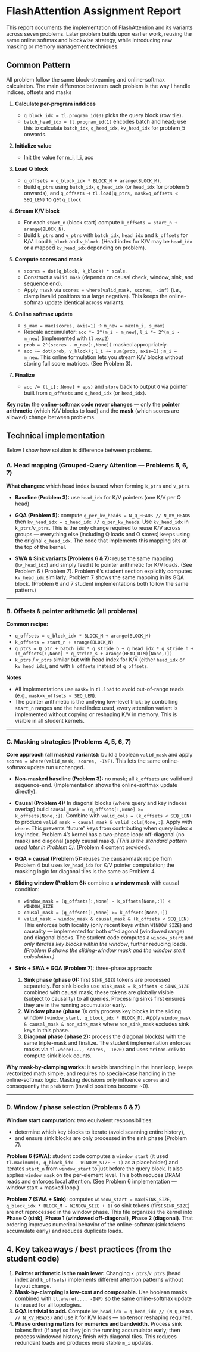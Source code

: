 # FlashAttention Assignment Report

This report documents the implementation of FlashAttention and its variants across seven problems. Later problem builds upon earlier work, reusing the same online softmax and blockwise strategy, while introducing new masking or memory management techniques.

## Common Pattern

All problem follow the same block-streaming and online-softmax calculation. The main difference between each problem is the way I handle indices, offsets and masks

1. **Calculate per-program inddices**
    * `q_block_idx = tl.program_id(0)` picks the query block (row tile).
    * `batch_head_idx = tl.program_id(1)` encodes batch and head; use this to calculate `batch_idx`, `q_head_idx`, `kv_head_idx` for problem_5 onwards.
2. **Initialize value**
    * Init the value for m_i, l_i, acc
3. **Load Q block**
    * `q_offsets = q_block_idx * BLOCK_M + arange(BLOCK_M)`.
    * Build `q_ptrs` using `batch_idx`, `q_head_idx` (or `head_idx` for problem 5 onwards), and `q_offsets` -> `tl.load(q_ptrs, mask=q_offsets < SEQ_LEN)` to get `q_block`
4. **Stream K/V block**
    * For each `start_n` (block start) compute `k_offsets = start_n + arange(BLOCK_N)`.
    * Build `k_ptrs` and `v_ptrs` with `batch_idx`, `head_idx` and `k_offsets` for K/V. Load `k_block` and `v_block`. (Head index for K/V may be `head_idx` or a mapped `kv_head_idx` depending on problem).
5. **Compute scores and mask**
   * `scores = dot(q_block, k_block) * scale`.
   * Construct a `valid_mask` (depends on causal check, window, sink, and sequence end).
   * Apply mask via `scores = where(valid_mask, scores, -inf)` (i.e., clamp invalid positions to a large negative). This keeps the online-softmax update identical across variants.

6. **Online softmax update**
   * `s_max = max(scores, axis=1)` → `m_new = max(m_i, s_max)`
   * Rescale accumulator: `acc *= 2^(m_i - m_new)`, `l_i *= 2^(m_i - m_new)` (implemented with `tl.exp2`)
   * `prob = 2^(scores - m_new[:,None])` masked appropriately.
   * `acc += dot(prob, v_block)` ; `l_i += sum(prob, axis=1)` ; `m_i = m_new`.
     This online formulation lets you stream K/V blocks without storing full score matrices. (See Problem 3).&#x20;

7. **Finalize**
   * `acc /= (l_i[:,None] + eps)` and `store` back to output `O` via pointer built from `q_offsets` and `q_head_idx` (or `head_idx`).

**Key note:** the **online-softmax code never changes** — only the **pointer arithmetic** (which K/V blocks to load) and the **mask** (which scores are allowed) change between problems.

## Technical implementation

Below I show how solution is difference between problems.

### A. Head mapping (Grouped-Query Attention — Problems 5, 6, 7)

**What changes:** which head index is used when forming `k_ptrs` and `v_ptrs`.

* **Baseline (Problem 3):** use `head_idx` for K/V pointers (one K/V per Q head)

* **GQA (Problem 5):** compute `q_per_kv_heads = N_Q_HEADS // N_KV_HEADS` then `kv_head_idx = q_head_idx // q_per_kv_heads`. Use `kv_head_idx` in `k_ptrs`/`v_ptrs`. This is the only change required to reuse K/V across groups — everything else (including Q loads and O stores) keeps using the original `q_head_idx`. The code that implements this mapping sits at the top of the kernel.&#x20;

* **SWA & Sink variants (Problems 6 & 7):** reuse the same mapping (`kv_head_idx`) and simply feed it to pointer arithmetic for K/V loads. (See Problem 6 / Problem 7). Problem 6’s student section explicitly computes `kv_head_idx` similarly; Problem 7 shows the same mapping in its GQA block. (Problem 6 and 7 student implementations both follow the same pattern.)
---

### B. Offsets & pointer arithmetic (all problems)

**Common recipe:**

* `q_offsets = q_block_idx * BLOCK_M + arange(BLOCK_M)`
* `k_offsets = start_n + arange(BLOCK_N)`
* `q_ptrs = Q_ptr + batch_idx * q_stride_b + q_head_idx * q_stride_h + (q_offsets[:,None] * q_stride_s + arange(HEAD_DIM)[None,:])`
* `k_ptrs` / `v_ptrs` similar but with head index for K/V (either `head_idx` or `kv_head_idx`), and with `k_offsets` instead of `q_offsets`.

**Notes**

* All implementations use `mask=` in `tl.load` to avoid out-of-range reads (e.g., `mask=k_offsets < SEQ_LEN`).
* The pointer arithmetic is the unifying low-level trick: by controlling `start_n` ranges and the head index used, every attention variant is implemented without copying or reshaping K/V in memory. This is visible in all student kernels.
---

### C. Masking strategies (Problems 4, 5, 6, 7)

**Core approach (all masked variants):** build a boolean `valid_mask` and apply `scores = where(valid_mask, scores, -INF)`. This lets the same online-softmax update run unchanged.

* **Non-masked baseline (Problem 3):** no mask; all `k_offsets` are valid until sequence-end. (Implementation shows the online-softmax update directly).&#x20;

* **Causal (Problem 4):** In diagonal blocks (where query and key indexes overlap) build `causal_mask = (q_offsets[:,None] >= k_offsets[None,:])`. Combine with `valid_cols = (k_offsets < SEQ_LEN)` to produce `valid_mask = causal_mask & valid_cols[None,:]`. Apply with `where`. This prevents “future” keys from contributing when query index ≤ key index. Problem 4’s kernel has a two-phase loop: off-diagonal (no mask) and diagonal (apply causal mask). *(This is the standard pattern used later in Problem 5).* (Problem 4 content provided).

* **GQA + causal (Problem 5):** reuses the causal-mask recipe from Problem 4 but uses `kv_head_idx` for K/V pointer computation; the masking logic for diagonal tiles is the same as Problem 4.&#x20;

* **Sliding window (Problem 6):** combine a **window mask** with causal condition:

  * `window_mask = (q_offsets[:,None] - k_offsets[None,:]) < WINDOW_SIZE`
  * `causal_mask = (q_offsets[:,None] >= k_offsets[None,:])`
  * `valid_mask = window_mask & causal_mask & (k_offsets < SEQ_LEN)`
    This enforces both locality (only recent keys within `WINDOW_SIZE`) and causality — implemented for both off-diagonal (windowed range) and diagonal blocks. The student code computes a `window_start` and *only iterates key blocks within the window*, further reducing loads. *(Problem 6 shows the sliding-window mask and the window start calculation.)*

* **Sink + SWA + GQA (Problem 7):** three-phase approach:

  1. **Sink phase (phase 0):** first `SINK_SIZE` tokens are processed separately. For sink blocks use `sink_mask = k_offsets < SINK_SIZE` combined with causal mask; these tokens are globally visible (subject to causality) to all queries. Processing sinks first ensures they are in the running accumulator early.&#x20;
  2. **Window phase (phase 1):** only process key blocks in the sliding window `[window_start, q_block_idx * BLOCK_M)`. Apply `window_mask & causal_mask & non_sink_mask` where `non_sink_mask` excludes sink keys in this phase.&#x20;
  3. **Diagonal phase (phase 2):** process the diagonal block(s) with the same triple-mask and finalize.
     The student implementation enforces masks via `tl.where(..., scores, -1e20)` and uses `triton.cdiv` to compute sink block counts.&#x20;

**Why mask-by-clamping works:** it avoids branching in the inner loop, keeps vectorized math simple, and requires no special-case handling in the online-softmax logic. Masking decisions only influence `scores` and consequently the `prob` term (invalid positions become \~0).

---

### D. Window / phase selection (Problems 6 & 7)

**Window start computation:** two equivalent responsibilities:

* determine which key blocks to iterate (avoid scanning entire history),
* and ensure sink blocks are only processed in the sink phase (Problem 7).

**Problem 6 (SWA)**: student code computes a `window_start` (it used `tl.maximum(0, q_block_idx - WINDOW_SIZE + 1)` as a placeholder) and iterates `start_n` from `window_start` to just before the query block. It also applies `window_mask` on the per-element level. This both reduces DRAM reads and enforces local attention. (See Problem 6 implementation — window start + masked loop.)

**Problem 7 (SWA + Sink)**: computes `window_start = max(SINK_SIZE, q_block_idx * BLOCK_M - WINDOW_SIZE + 1)` so sink tokens (first `SINK_SIZE`) are not reprocessed in the window phase. This file organizes the kernel into **Phase 0 (sink)**, **Phase 1 (windowed off-diagonal)**, **Phase 2 (diagonal)**. That ordering improves numerical behavior of the online-softmax (sink tokens accumulate early) and reduces duplicate loads.&#x20;


## 4. Key takeaways / best practices (from the student code)

1. **Pointer arithmetic is the main lever.** Changing `k_ptrs`/`v_ptrs` (head index and `k_offsets`) implements different attention patterns without layout change.
2. **Mask-by-clamping is low-cost and composable.** Use boolean masks combined with `tl.where(..., -INF)` so the same online-softmax update is reused for all topologies.
3. **GQA is trivial to add.** Compute `kv_head_idx = q_head_idx // (N_Q_HEADS // N_KV_HEADS)` and use it for K/V loads — no tensor reshaping required.
4. **Phase ordering matters for numerics and bandwidth.** Process sink tokens first (if any) so they join the running accumulator early; then process windowed history; finish with diagonal tiles. This reduces redundant loads and produces more stable `m_i` updates.

